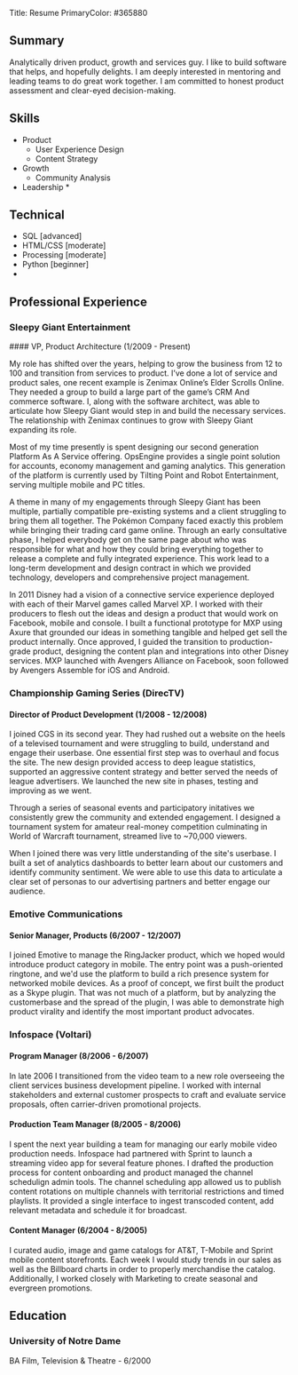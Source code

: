 Title: Resume
PrimaryColor: #365880




## Summary

Analytically driven product, growth and services guy. I like to build software that helps, and hopefully delights. I am deeply interested in mentoring and leading teams to do great work together. I am committed to honest product assessment and clear-eyed decision-making. 

## Skills

* Product
    * User Experience Design
    * Content Strategy
* Growth
    * Community Analysis
* Leadership
    * 

## Technical

* SQL [advanced]
* HTML/CSS [moderate]
* Processing [moderate]
* Python [beginner]
* 

## Professional Experience


### Sleepy Giant Entertainment
<aside class="resume_image" id="sleepy_giant"></aside>
#### VP, Product Architecture <span class="dates">(1/2009 - Present)</span>


My role has shifted over the years, helping to grow the business from 12 to 100 and transition from services to product. I’ve done a lot of service and product sales, one recent example is Zenimax Online’s Elder Scrolls Online. They needed a group to build a large part of the game’s CRM And commerce software. I, along with the software architect, was able to articulate how Sleepy Giant would step in and build the necessary services. The relationship with Zenimax continues to grow with Sleepy Giant expanding its role. 

Most of my time presently is spent designing our second generation Platform As A Service offering. OpsEngine provides a single point solution for accounts, economy management and gaming analytics. This generation of the platform is currently used by Tilting Point and Robot Entertainment, serving multiple mobile and PC titles. 

A theme in many of my engagements through Sleepy Giant has been multiple, partially compatible pre-existing systems and a client struggling to bring them all together. The Pokémon Company faced exactly this problem while bringing their trading card game online. Through an early consultative phase, I helped everybody get on the same page about who was responsible for what and how they could bring everything together to release a complete and fully integrated experience. This work lead to a long-term development and design contract in which we provided technology, developers and comprehensive project management.

In 2011 Disney had a vision of a connective service experience deployed with each of their Marvel games called Marvel XP. I worked with their producers to flesh out the ideas and design a product that would work on Facebook, mobile and console. I built a functional prototype for MXP using Axure that grounded our ideas in something tangible and helped get sell the product internally. Once approved, I guided the transition to production-grade product, designing the content plan and integrations into other Disney services. MXP launched with Avengers Alliance on Facebook, soon followed by Avengers Assemble for iOS and Android. 


### Championship Gaming Series (DirecTV)
#### Director of Product Development <span class="dates">(1/2008 - 12/2008)</span>

I joined CGS in its second year. They had rushed out a website on the heels of a televised tournament and were struggling to build, understand and engage their userbase. One essential first step was to overhaul and focus the site. The new design provided access to deep league statistics, supported an aggressive content strategy and better served the needs of league advertisers. We launched the new site in phases, testing and improving as we went.

Through a series of seasonal events and participatory initatives we consistently grew the community and extended engagement. I designed a tournament system for amateur real-money competition culminating in World of Warcraft tournament, streamed live to ~70,000 viewers. 

When I joined there was very little understanding of the site's userbase. I built a set of analytics dashboards to better learn about our customers and identify community sentiment. We were able to use this data to articulate a clear set of personas to our advertising partners and better engage our audience.  

### Emotive Communications
#### Senior Manager, Products  <span class="dates">(6/2007 - 12/2007)</span>

I joined Emotive to manage the RingJacker product, which we hoped would introduce product category in mobile. The entry point was a push-oriented ringtone, and we'd use the platform to build a rich presence system for networked mobile devices. As a proof of concept, we first built the product as a Skype plugin. That was not much of a platform, but by analyzing the customerbase and the spread of the plugin, I was able to demonstrate high product virality and identify the most important product advocates.

### Infospace (Voltari)

#### Program Manager  <span class="dates">(8/2006 - 6/2007)</span>

In late 2006 I transitioned from the video team to a new role overseeing the client services business development pipeline. I worked with internal stakeholders and external customer prospects to craft and evaluate service proposals, often carrier-driven promotional projects. 

#### Production Team Manager  <span class="dates">(8/2005 - 8/2006)</span>

I spent the next year building a team for managing our early mobile video production needs. Infospace had partnered with Sprint to launch a streaming video app for several feature phones. I drafted the production process for content onboarding and product managed the channel schedulign admin tools. The channel scheduling app allowed us to publish content rotations on multiple channels with territorial restrictions and timed playlists. It provided a single interface to ingest transcoded content, add relevant metadata and schedule it for broadcast.  

#### Content Manager  <span class="dates">(6/2004 - 8/2005)</span>

I curated audio, image and game catalogs for AT&T, T-Mobile and Sprint mobile content storefronts. Each week I would study trends in our sales as well as the Billboard charts in order to properly merchandise the catalog. Additionally, I worked closely with Marketing to create seasonal and evergreen promotions. 


## Education

### University of Notre Dame

BA Film, Television & Theatre - 6/2000

